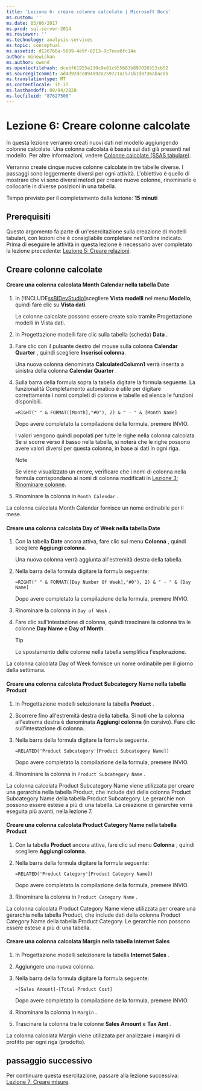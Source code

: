 ```yaml
---
title: 'Lezione 6: creare colonne calcolate | Microsoft Docs'
ms.custom: ''
ms.date: 03/06/2017
ms.prod: sql-server-2014
ms.reviewer: ''
ms.technology: analysis-services
ms.topic: conceptual
ms.assetid: d126766a-5699-4e9f-8213-8c7eea0fc14e
author: minewiskan
ms.author: owend
ms.openlocfilehash: dcebf61955e230c9e61c955683b897026553cb52
ms.sourcegitcommit: ad4d92dce894592a259721a1571b1d8736abacdb
ms.translationtype: MT
ms.contentlocale: it-IT
ms.lasthandoff: 08/04/2020
ms.locfileid: "87627500"
---
```

# <a name="lesson-6-create-calculated-columns"></a>Lezione 6: Creare colonne calcolate
  In questa lezione verranno creati nuovi dati nel modello aggiungendo colonne calcolate. Una colonna calcolata è basata sui dati già presenti nel modello. Per altre informazioni, vedere [Colonne calcolate &#40;SSAS tabulare&#41;](tabular-models/ssas-calculated-columns.md).  
  
 Verranno create cinque nuove colonne calcolate in tre tabelle diverse. I passaggi sono leggermente diversi per ogni attività. L'obiettivo è quello di mostrare che vi sono diversi metodi per creare nuove colonne, rinominarle e collocarle in diverse posizioni in una tabella.  
  
 Tempo previsto per il completamento della lezione: **15 minuti**  
  
## <a name="prerequisites"></a>Prerequisiti  
 Questo argomento fa parte di un'esercitazione sulla creazione di modelli tabulari, con lezioni che è consigliabile completare nell'ordine indicato. Prima di eseguire le attività in questa lezione è necessario aver completato la lezione precedente: [Lezione 5: Creare relazioni](lesson-4-create-relationships.md).  
  
## <a name="create-calculated-columns"></a>Creare colonne calcolate  
  
#### <a name="create-a-month-calendar-calculated-column-in-the-date-table"></a>Creare una colonna calcolata Month Calendar nella tabella Date  
  
1.  In [!INCLUDE[ssBIDevStudio](../includes/ssbidevstudio-md.md)]scegliere **Vista modelli** nel menu **Modello**, quindi fare clic su **Vista dati**.  
  
     Le colonne calcolate possono essere create solo tramite Progettazione modelli in Vista dati.  
  
2.  In Progettazione modelli fare clic sulla tabella (scheda) **Data** .  
  
3.  Fare clic con il pulsante destro del mouse sulla colonna **Calendar Quarter** , quindi scegliere **Inserisci colonna**.  
  
     Una nuova colonna denominata **CalculatedColumn1** verrà inserita a sinistra della colonna **Calendar Quarter** .  
  
4.  Sulla barra della formula sopra la tabella digitare la formula seguente. La funzionalità Completamento automatico è utile per digitare correttamente i nomi completi di colonne e tabelle ed elenca le funzioni disponibili.  
  
     `=RIGHT(" " & FORMAT([Month],"#0"), 2) & " - " & [Month Name]`  
  
     Dopo avere completato la compilazione della formula, premere INVIO.  
  
     I valori vengono quindi popolati per tutte le righe nella colonna calcolata. Se si scorre verso il basso nella tabella, si noterà che le righe possono avere valori diversi per questa colonna, in base ai dati in ogni riga.  
  
    > [!NOTE]  
    >  Se viene visualizzato un errore, verificare che i nomi di colonna nella formula corrispondano ai nomi di colonna modificati in [Lezione 3: Rinominare colonne](rename-columns.md).  
  
5.  Rinominare la colonna in `Month Calendar` .  
  
 La colonna calcolata Month Calendar fornisce un nome ordinabile per il mese.  
  
#### <a name="create-a-day-of-week-calculated-column-in-the-date-table"></a>Creare una colonna calcolata Day of Week nella tabella Date  
  
1.  Con la tabella **Date** ancora attiva, fare clic sul menu **Colonna** , quindi scegliere **Aggiungi colonna**.  
  
     Una nuova colonna verrà aggiunta all'estremità destra della tabella.  
  
2.  Nella barra della formula digitare la formula seguente:  
  
     `=RIGHT(" " & FORMAT([Day Number Of Week],"#0"), 2) & " - " & [Day Name]`  
  
     Dopo avere completato la compilazione della formula, premere INVIO.  
  
3.  Rinominare la colonna in `Day of Week` .  
  
4.  Fare clic sull'intestazione di colonna, quindi trascinare la colonna tra le colonne **Day Name** e **Day of Month** .  
  
    > [!TIP]  
    >  Lo spostamento delle colonne nella tabella semplifica l'esplorazione.  
  
 La colonna calcolata Day of Week fornisce un nome ordinabile per il giorno della settimana.  
  
#### <a name="create-a-product-subcategory-name-calculated-column-in-the-product-table"></a>Creare una colonna calcolata Product Subcategory Name nella tabella Product  
  
1.  In Progettazione modelli selezionare la tabella **Product** .  
  
2.  Scorrere fino all'estremità destra della tabella. Si noti che la colonna all'estrema destra è denominata **Aggiungi colonna** (in corsivo). Fare clic sull'intestazione di colonna.  
  
3.  Nella barra della formula digitare la formula seguente.  
  
     `=RELATED('Product Subcategory'[Product Subcategory Name])`  
  
     Dopo avere completato la compilazione della formula, premere INVIO.  
  
4.  Rinominare la colonna in `Product Subcategory Name` .  
  
 La colonna calcolata Product Subcategory Name viene utilizzata per creare una gerarchia nella tabella Product, che include dati della colonna Product Subcategory Name della tabella Product Subcategory. Le gerarchie non possono essere estese a più di una tabella. La creazione di gerarchie verrà eseguita più avanti, nella lezione 7.  
  
#### <a name="create-a-product-category-name-calculated-column-in-the-product-table"></a>Creare una colonna calcolata Product Category Name nella tabella Product  
  
1.  Con la tabella **Product** ancora attiva, fare clic sul menu **Colonna** , quindi scegliere **Aggiungi colonna**.  
  
2.  Nella barra della formula digitare la formula seguente:  
  
     `=RELATED('Product Category'[Product Category Name])`  
  
     Dopo avere completato la compilazione della formula, premere INVIO.  
  
3.  Rinominare la colonna in `Product Category Name` .  
  
 La colonna calcolata Product Category Name viene utilizzata per creare una gerarchia nella tabella Product, che include dati della colonna Product Category Name della tabella Product Category. Le gerarchie non possono essere estese a più di una tabella.  
  
#### <a name="create-a-margin-calculated-column-in-the-internet-sales-table"></a>Creare una colonna calcolata Margin nella tabella Internet Sales  
  
1.  In Progettazione modelli selezionare la tabella **Internet Sales** .  
  
2.  Aggiungere una nuova colonna.  
  
3.  Nella barra della formula digitare la formula seguente:  
  
     `=[Sales Amount]-[Total Product Cost]`  
  
     Dopo avere completato la compilazione della formula, premere INVIO.  
  
4.  Rinominare la colonna in `Margin` .  
  
5.  Trascinare la colonna tra le colonne **Sales Amount** e **Tax Amt** .  
  
 La colonna calcolata Margin viene utilizzata per analizzare i margini di profitto per ogni riga (prodotto).  
  
## <a name="next-step"></a>passaggio successivo  
 Per continuare questa esercitazione, passare alla lezione successiva: [Lezione 7: Creare misure](lesson-6-create-measures.md).  
  
  
